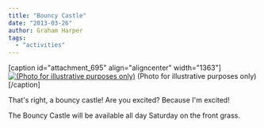 ```yaml
---
title: "Bouncy Castle"
date: "2013-03-26"
author: Graham Harper
tags:
  - "activities"
---
```


\[caption id="attachment_695" align="aligncenter" width="1363"\][![(Photo for illustrative purposes only)](images/bouncy-castle.jpg)](http://harperfamily.ie/wp-content/uploads/2013/03/bouncy-castle.jpg) (Photo for illustrative purposes only)\[/caption\]

That's right, a bouncy castle! Are you excited? Because I'm excited!

The Bouncy Castle will be available all day Saturday on the front grass.
